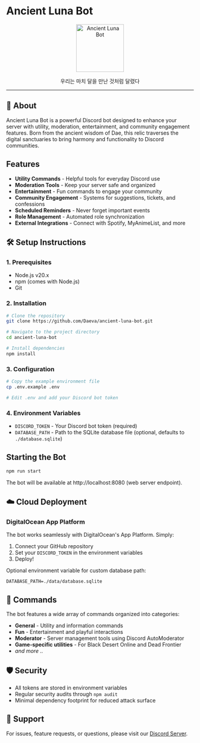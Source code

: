 # Ancient Luna Bot

<p align="center">
  <img src="https://cdn.discordapp.com/avatars/839380589508558910/3c9a9d7846a724afa359b581024315d9.webp?size=128" alt="Ancient Luna Bot" width="128" height="128">
</p>

<p align="center">
  우리는 마치 달을 만난 것처럼 달렸다
</p>

---

## 🌙 About

Ancient Luna Bot is a powerful Discord bot designed to enhance your server with utility, moderation, entertainment, and community engagement features. Born from the ancient wisdom of Dae, this relic traverses the digital sanctuaries to bring harmony and functionality to Discord communities.

## Features

- **Utility Commands** - Helpful tools for everyday Discord use
- **Moderation Tools** - Keep your server safe and organized
- **Entertainment** - Fun commands to engage your community
- **Community Engagement** - Systems for suggestions, tickets, and confessions
- **Scheduled Reminders** - Never forget important events
- **Role Management** - Automated role synchronization
- **External Integrations** - Connect with Spotify, MyAnimeList, and more

## 🛠️ Setup Instructions

### 1. Prerequisites
- Node.js v20.x
- npm (comes with Node.js)
- Git

### 2. Installation
```bash
# Clone the repository
git clone https://github.com/Daeva/ancient-luna-bot.git

# Navigate to the project directory
cd ancient-luna-bot

# Install dependencies
npm install
```

### 3. Configuration
```bash
# Copy the example environment file
cp .env.example .env

# Edit .env and add your Discord bot token
```

### 4. Environment Variables
- `DISCORD_TOKEN` - Your Discord bot token (required)
- `DATABASE_PATH` - Path to the SQLite database file (optional, defaults to `./database.sqlite`)

## Starting the Bot
```bash
npm run start
```

The bot will be available at http://localhost:8080 (web server endpoint).

## ☁️ Cloud Deployment

### DigitalOcean App Platform
The bot works seamlessly with DigitalOcean's App Platform. Simply:
1. Connect your GitHub repository
2. Set your `DISCORD_TOKEN` in the environment variables
3. Deploy!

Optional environment variable for custom database path:
```
DATABASE_PATH=./data/database.sqlite
```

## 🧙 Commands

The bot features a wide array of commands organized into categories:
- **General** - Utility and information commands
- **Fun** - Entertainment and playful interactions
- **Moderator** - Server management tools using Discord AutoModerator
- **Game-specific utilities** - For Black Desert Online and Dead Frontier
- *and more ..*

## 🛡️ Security

- All tokens are stored in environment variables
- Regular security audits through `npm audit`
- Minimal dependency footprint for reduced attack surface

## 🤝 Support

For issues, feature requests, or questions, please visit our [Discord Server](https://discord.gg/Sbp2nt8QHe).